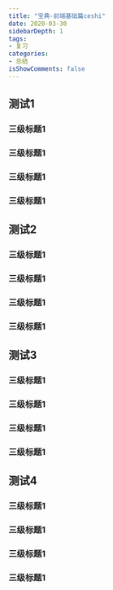 ```yaml
---
title: "宝典-前端基础篇ceshi"
date: 2020-03-30
sidebarDepth: 1
tags:
- 复习
categories:
- 总结
isShowComments: false
---
```


<Boxx/>

## 测试1
### 三级标题1
### 三级标题1
### 三级标题1
### 三级标题1




## 测试2
### 三级标题1
### 三级标题1
### 三级标题1
### 三级标题1




## 测试3




### 三级标题1
### 三级标题1
### 三级标题1
### 三级标题1


## 测试4


### 三级标题1
### 三级标题1
### 三级标题1
### 三级标题1

